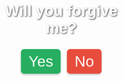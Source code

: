 <!DOCTYPE html>
<html lang="en">
<head>
  <meta charset="UTF-8">
  <meta name="viewport" content="width=device-width, initial-scale=1">
  <title>Forgive Me?</title>
  <style>
    body {
      margin: 0;
      padding: 0;
      height: 100vh;
      background: transparent;
      display: flex;
      flex-direction: column;
      align-items: center;
      justify-content: center;
      font-family: 'Poppins', sans-serif;
      text-align: center;
      overflow: hidden;
    }

    .background {
      position: fixed;
      top: 0;
      left: 0;
      width: 100%;
      height: 100%;
      background: url('https://images.pexels.com/photos/1076607/pexels-photo-1076607.jpeg?auto=compress&cs=tinysrgb&dpr=2&h=750&w=1260') no-repeat center center/cover;
      opacity: 0;
      animation: fadeIn 2s forwards;
      z-index: -1;
    }

    @keyframes fadeIn {
      to {
        opacity: 1;
      }
    }

    h1 {
      color: #fff;
      margin-bottom: 40px;
      padding: 0 20px;
      font-size: 5vw;
      max-width: 90%;
      text-shadow: 2px 2px 4px rgba(0,0,0,0.7);
    }

    .buttons {
      position: relative;
      display: flex;
      gap: 20px;
    }

    button {
      font-size: 5vw;
      padding: 12px 24px;
      min-width: 100px;
      border: none;
      border-radius: 10px;
      cursor: pointer;
      transition: 0.3s ease;
      box-shadow: 0 4px 6px rgba(0,0,0,0.2);
      z-index: 1;
    }

    #yes {
      background-color: #27ae60;
      color: #fff;
    }

    #no {
      background-color: #e74c3c;
      color: #fff;
    }

    .thank-you {
      display: flex;
      flex-direction: column;
      align-items: center;
      justify-content: center;
      text-align: center;
      padding: 20px;
      color: #fff;
    }

    .cute-animal {
      width: 200px;
      height: 200px;
      background: url('https://cdn.pixabay.com/photo/2017/01/31/21/22/bear-2022131_1280.png') no-repeat center center/contain;
      animation: float 3s ease-in-out infinite;
      margin-bottom: 30px;
    }

    @keyframes float {
      0%, 100% { transform: translateY(0); }
      50% { transform: translateY(-20px); }
    }

    .tulip {
      width: 100px;
      height: 100px;
      background: url('https://cdn.pixabay.com/photo/2017/01/31/21/22/tulip-2022130_1280.png') no-repeat center center/contain;
      animation: fadeInUp 2s ease forwards;
      opacity: 0;
      margin-top: 20px;
    }

    @keyframes fadeInUp {
      0% {
        transform: translateY(50px);
        opacity: 0;
      }
      100% {
        transform: translateY(0);
        opacity: 1;
      }
    }

    .thank-message {
      font-size: 6vw;
      margin-top: 20px;
      text-shadow: 2px 2px 6px rgba(0,0,0,0.8);
    }
  </style>
</head>
<body>

  <div class="background"></div>

  <h1>Will you forgive me?</h1>

  <div class="buttons">
    <button id="yes">Yes</button>
    <button id="no">No</button>
  </div>

  <script>
    const noBtn = document.getElementById('no');
    const yesBtn = document.getElementById('yes');

    let yesBtnSize = 5; // initial font size in vw

    function growYesButton() {
      yesBtnSize += 2;
      yesBtn.style.fontSize = `${yesBtnSize}vw`;
      yesBtn.style.padding = `${12 + yesBtnSize}px ${24 + yesBtnSize}px`;

      if (yesBtnSize >= 30) {
        noBtn.style.display = 'none';
      }
    }

    noBtn.addEventListener('click', growYesButton);

    yesBtn.addEventListener('click', () => {
      document.body.innerHTML = `
        <div class="background"></div>
        <div class="thank-you">
          <div class="cute-animal"></div>
          <div class="tulip"></div>
          <div class="thank-message">
            Thank you for forgiving me.<br>
            Here's a tulip for you, my precious sunshine.<br>
            I love you more than words can ever say.
          </div>
        </div>
      `;
    });
  </script>

</body>
</html>
